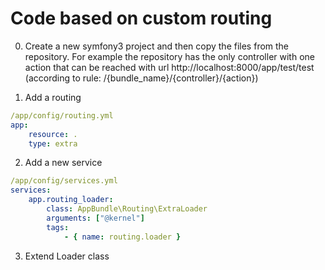 Code based on custom routing
=====

0. Create a new symfony3 project and then copy the files from the repository.
For example the repository has the only controller with one action that can be reached with url
 http://localhost:8000/app/test/test (according to rule: /{bundle_name}/{controller}/{action})

1. Add a routing
```YAML
/app/config/routing.yml
app:
    resource: .
    type: extra
```
2. Add a new service
```YAML
/app/config/services.yml
services:
    app.routing_loader:
        class: AppBundle\Routing\ExtraLoader
        arguments: ["@kernel"]
        tags:
            - { name: routing.loader }
```

3. Extend Loader class
```

```

